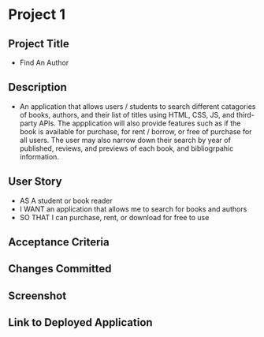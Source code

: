 #  Project 1

## Project Title
- Find An Author

## Description
- An application that allows users / students to search different catagories of books, authors, and their list of titles using HTML, CSS, JS, and third-party APIs. The appplication will also provide features such as if the book is available for purchase, for rent / borrow, or free of purchase for all users. The user may also narrow down their search by year of published, reviews, and previews of each book, and bibliogrpahic information.

## User Story
- AS A student or book reader
- I WANT an application that allows me to search for books and authors
- SO THAT I can purchase, rent, or download for free to use

## Acceptance Criteria

## Changes Committed

## Screenshot

## Link to Deployed Application

